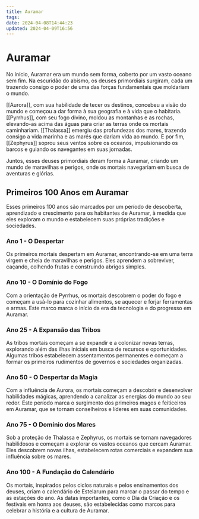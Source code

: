 ```yaml
---
title: Auramar
tags:
date: 2024-04-08T14:44:23
updated: 2024-04-09T16:56
---
```


# Auramar

No início, Auramar era um mundo sem forma, coberto por um vasto oceano sem fim. Na escuridão do abismo, os deuses primordiais surgiram, cada um trazendo consigo o poder de uma das forças fundamentais que moldariam o mundo.

[[Aurora]], com sua habilidade de tecer os destinos, concebeu a visão do mundo e começou a dar forma à sua geografia e à vida que o habitaria. 
[[Pyrrhus]], com seu fogo divino, moldou as montanhas e as rochas, elevando-as acima das águas para criar as terras onde os mortais caminhariam.
[[Thalassa]] emergiu das profundezas dos mares, trazendo consigo a vida marinha e as marés que dariam vida ao mundo. 
E por fim, [[Zephyrus]] soprou seus ventos sobre os oceanos, impulsionando os barcos e guiando os navegantes em suas jornadas.

Juntos, esses deuses primordiais deram forma a Auramar, criando um mundo de maravilhas e perigos, onde os mortais navegariam em busca de aventuras e glórias.

## Primeiros 100 Anos em Auramar

Esses primeiros 100 anos são marcados por um período de descoberta, aprendizado e crescimento para os habitantes de Auramar, à medida que eles exploram o mundo e estabelecem suas próprias tradições e sociedades.

### Ano 1 - O Despertar

Os primeiros mortais despertam em Auramar, encontrando-se em uma terra virgem e cheia de maravilhas e perigos. 
Eles aprendem a sobreviver, caçando, colhendo frutas e construindo abrigos simples.

### Ano 10 - O Domínio do Fogo

Com a orientação de Pyrrhus, os mortais descobrem o poder do fogo e começam a usá-lo para cozinhar alimentos, se aquecer e forjar ferramentas e armas.
Este marco marca o início da era da tecnologia e do progresso em Auramar.

### Ano 25 - A Expansão das Tribos

As tribos mortais começam a se expandir e a colonizar novas terras, explorando além das ilhas iniciais em busca de recursos e oportunidades.
Algumas tribos estabelecem assentamentos permanentes e começam a formar os primeiros rudimentos de governos e sociedades organizadas.

### Ano 50 - O Despertar da Magia

Com a influência de Aurora, os mortais começam a descobrir e desenvolver habilidades mágicas, aprendendo a canalizar as energias do mundo ao seu redor.
Este período marca o surgimento dos primeiros magos e feiticeiros em Auramar, que se tornam conselheiros e líderes em suas comunidades.

### Ano 75 - O Domínio dos Mares

Sob a proteção de Thalassa e Zephyrus, os mortais se tornam navegadores habilidosos e começam a explorar os vastos oceanos que cercam Auramar.
Eles descobrem novas ilhas, estabelecem rotas comerciais e expandem sua influência sobre os mares.

### Ano 100 - A Fundação do Calendário

Os mortais, inspirados pelos ciclos naturais e pelos ensinamentos dos deuses, criam o calendário de Estelarum para marcar o passar do tempo e as estações do ano.
As datas importantes, como o Dia da Criação e os festivais em honra aos deuses, são estabelecidas como marcos para celebrar a história e a cultura de Auramar.